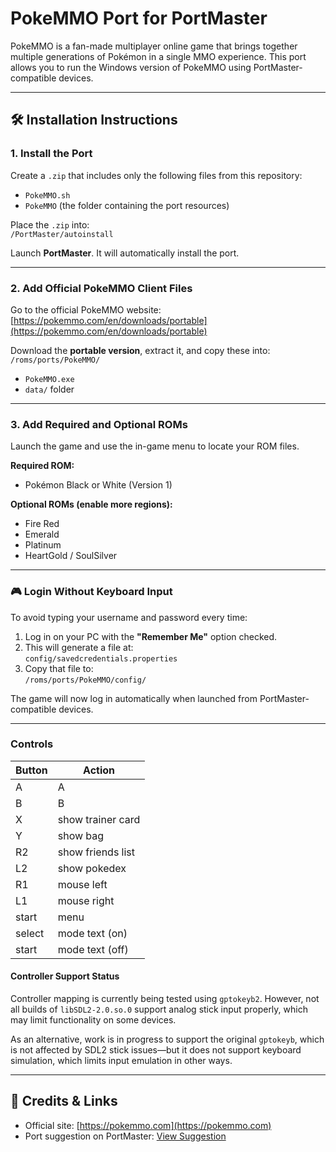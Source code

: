# PokeMMO Port for PortMaster

PokeMMO is a fan-made multiplayer online game that brings together multiple generations of Pokémon in a single MMO experience. This port allows you to run the Windows version of PokeMMO using PortMaster-compatible devices.

---

## 🛠 Installation Instructions

### 1. Install the Port


Create a `.zip` that includes only the following files from this repository:

- `PokeMMO.sh`  
- `PokeMMO` (the folder containing the port resources)

Place the `.zip` into:  
`/PortMaster/autoinstall`

Launch **PortMaster**. It will automatically install the port.

---

### 2. Add Official PokeMMO Client Files

Go to the official PokeMMO website:  
[https://pokemmo.com/en/downloads/portable](https://pokemmo.com/en/downloads/portable)

Download the **portable version**, extract it, and copy these into:  
`/roms/ports/PokeMMO/`

- `PokeMMO.exe`  
- `data/` folder

---

### 3. Add Required and Optional ROMs

Launch the game and use the in-game menu to locate your ROM files.

**Required ROM:**  
- Pokémon Black or White (Version 1)

**Optional ROMs (enable more regions):**  
- Fire Red  
- Emerald  
- Platinum  
- HeartGold / SoulSilver

---

### 🎮 Login Without Keyboard Input

To avoid typing your username and password every time:

1. Log in on your PC with the **"Remember Me"** option checked.
2. This will generate a file at:  
   `config/savedcredentials.properties`
3. Copy that file to:  
   `/roms/ports/PokeMMO/config/`

The game will now log in automatically when launched from PortMaster-compatible devices.

---

### Controls

| Button | Action |
|--|--| 
|A| A|
|B| B|
|X| show trainer card |
|Y| show bag |
|R2| show friends list |
|L2| show pokedex |
|R1| mouse left |
|L1| mouse right |
|start| menu |
|select| mode text (on) |
|start| mode text (off) |

#### Controller Support Status
Controller mapping is currently being tested using `gptokeyb2`. However, not all builds of `libSDL2-2.0.so.0` support analog stick input properly, which may limit functionality on some devices.

As an alternative, work is in progress to support the original `gptokeyb`, which is not affected by SDL2 stick issues—but it does not support keyboard simulation, which limits input emulation in other ways.

---

## 💬 Credits & Links

- Official site: [https://pokemmo.com](https://pokemmo.com)  
- Port suggestion on PortMaster: [View Suggestion](https://suggestions.portmaster.games/suggestion-details?id=ab4f9b6b87314eba96536a86804d7235)

